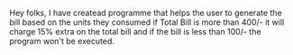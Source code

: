 Hey folks,
I have createad programme that helps the user to generate the bill based on the units they consumed if Total Bill is more than 400/- it will charge 15% extra on the total bill and if the bill is less than 100/- the program won't be executed.
